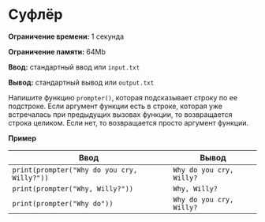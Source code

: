 # Суфлёр

**Ограничение времени:** 1 секунда

**Ограничение памяти:** 64Mb

**Ввод:** стандартный ввод или `input.txt`

**Вывод:** стандартный вывод или `output.txt`

Напишите функцию `prompter()`, которая подсказывает строку по ее подстроке. Если аргумент функции есть в строке, которая уже встречалась при предыдущих вызовах функции, то возвращается строка целиком. Если нет, то возвращается просто аргумент функции.

**Пример**

| Ввод                         | Вывод                     |
| ---------------------------- | ------------------------- |
| `print(prompter("Why do you cry, Willy?"))` | `Why do you cry, Willy?` |
| `print(prompter("Why, Willy?"))`         | `Why, Willy?`             |
| `print(prompter("Why do"))`                | `Why do you cry, Willy?` |